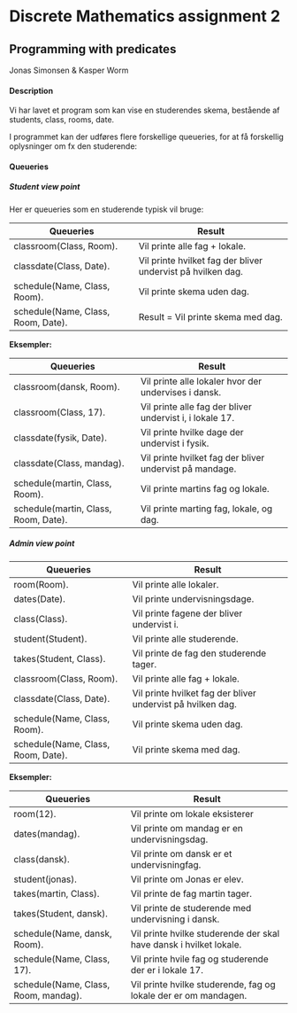 # Discrete Mathematics assignment 2
## Programming with predicates

Jonas Simonsen & Kasper Worm

#### Description 
Vi har lavet et program som kan vise en studerendes skema,
bestående af students, class, rooms, date. <br/>

I programmet kan der udføres flere forskellige queueries, for at få forskellig oplysninger om fx den studerende: <br/>

#### Queueries
##### Student view point
Her er queueries som en studerende typisk vil bruge: <br/>


| Queueries     | Result        |
| ------------- | ------------- |
| classroom(Class, Room).               | Vil printe alle fag + lokale.                                    |
| classdate(Class, Date).               | Vil printe hvilket fag der bliver undervist på hvilken dag.      |
| schedule(Name, Class, Room).          | Vil printe skema uden dag.                                       |
| schedule(Name, Class, Room, Date).    | Result = Vil printe skema med dag.                               |

**Eksempler:**

| Queueries     | Result        |
| ------------- | ------------- |
| classroom(dansk, Room).               | Vil printe alle lokaler hvor der undervises i dansk.             |
| classroom(Class, 17).                 | Vil printe alle fag der bliver undervist i, i lokale 17.         |
| classdate(fysik, Date).               | Vil printe hvilke dage der undervist i fysik.                    |
| classdate(Class, mandag).             | Vil printe hvilket fag der bliver undervist på mandage.          |
| schedule(martin, Class, Room).        | Vil printe martins fag og lokale.                                |
| schedule(martin, Class, Room, Date).  | Vil printe marting fag, lokale, og dag.                          |


##### Admin view point

| Queueries     | Result        |
| ------------- | ------------- |
| room(Room).              | Vil printe alle lokaler.             |
| dates(Date).                | Vil printe undervisningsdage.        |
| class(Class).               | Vil printe fagene der bliver undervist i.                  |
| student(Student).           | Vil printe alle studerende.       |
| takes(Student, Class).         | Vil printe de fag den studerende tager.                               |
| classroom(Class, Room).   | Vil printe alle fag + lokale.                        |
| classdate(Class, Date).   | Vil printe hvilket fag der bliver undervist på hvilken dag.                       |
| schedule(Name, Class, Room).  | Vil printe skema uden dag.                        |
| schedule(Name, Class, Room, Date).  | Vil printe skema med dag.                       |

**Eksempler:**

| Queueries     | Result        |
| ------------- | ------------- |
| room(12).              | Vil printe om lokale eksisterer            |
| dates(mandag).             | Vil printe om mandag er en undervisningsdag.           |
| class(dansk).               | Vil printe om dansk er et undervisningfag.             |
| student(jonas).              | Vil printe om Jonas er elev.            |
| takes(martin, Class).   | Vil printe de fag martin tager.          |
| takes(Student, dansk).  | Vil printe de studerende med undervisning i dansk.         |
| schedule(Name, dansk, Room).  | Vil printe hvilke studerende der skal have dansk i hvilket lokale.          |
| schedule(Name, Class, 17).    | Vil printe hvile fag og studerende der er i lokale 17.       |
| schedule(Name, Class, Room, mandag).  | Vil printe hvilke studerende, fag og lokale der er om mandagen.         |


